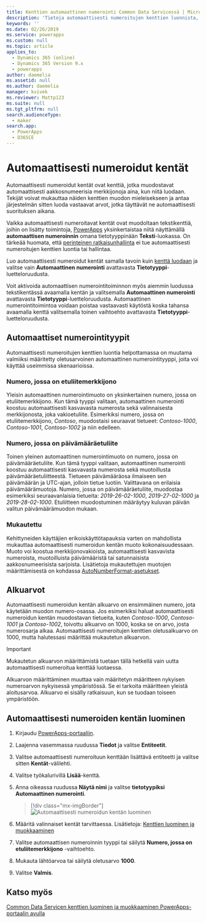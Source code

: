 ```yaml
---
title: Kenttien automaattinen numerointi Common Data Servicessä | MicrosoftDocs
description: 'Tietoja automaattisesti numeroitujen kenttien luonnista, hallinnasta ja käytöstä'
keywords: ''
ms.date: 02/26/2019
ms.service: powerapps
ms.custom: null
ms.topic: article
applies_to:
  - Dynamics 365 (online)
  - Dynamics 365 Version 9.x
  - powerapps
author: daemelia
ms.assetid: null
ms.author: daemelia
manager: kvivek
ms.reviewer: Mattp123
ms.suite: null
ms.tgt_pltfrm: null
search.audienceType:
  - maker
search.app:
  - PowerApps
  - D365CE
---
```

# <a name="autonumber-fields"></a>Automaattisesti numeroidut kentät

Automaattisesti numeroidut kentät ovat kenttiä, jotka muodostavat automaattisesti aakkosnumeerisia merkkijonoja aina, kun niitä luodaan. Tekijät voivat mukauttaa näiden kenttien muodon mieleisekseen ja antaa järjestelmän sitten luoda vastaavat arvot, jotka täyttävät ne automaattisesti suorituksen aikana.

Vaikka automaattisesti numeroitavat kentät ovat muodoltaan tekstikenttiä, joihin on lisätty toimintoja, [PowerApps](https://web.powerapps.com/?utm_source=padocs&utm_medium=linkinadoc&utm_campaign=referralsfromdoc) yksinkertaistaa niitä näyttämällä **automaattisen numeroinnin** omana tietotyyppinään **Teksti**-luokassa. On tärkeää huomata, että [perinteinen ratkaisunhallinta](use-solution-explorer.md#classic-solution-explorer) ei tue automaattisesti numeroitujen kenttien luontia tai hallintaa.

Luo automaattisesti numeroidut kentät samalla tavoin kuin [kenttä luodaan](create-edit-field-portal.md#create-a-field) ja valitse vain **Automaattinen numerointi** avattavasta **Tietotyyppi**-luetteloruudusta. 

Voit aktivoida automaattisen numerointitoiminnon myös aiemmin luodussa tekstikentässä avaamalla kentän ja valitsemalla **Automaattinen numerointi** avattavasta **Tietotyyppi**-luetteloruudusta. Automaattinen numerointitoimintoa voidaan poistaa vastaavasti käytöstä koska tahansa avaamalla kenttä valitsemalla toinen vaihtoehto avattavasta **Tietotyyppi**-luetteloruudusta.

## <a name="autonumber-types"></a>Automaattiset numerointityypit

Automaattisesti numeroitujen kenttien luontia helpottamassa on muutama valmiiksi määritetty oletusarvoinen automaattinen numerointityyppi, joita voi käyttää useimmissa skenaarioissa. 

### <a name="string-prefixed-number"></a>Numero, jossa on etuliitemerkkijono

Yleisin automaattinen numerointimuoto on yksinkertainen numero, jossa on etuliitemerkkijono. Kun tämä tyyppi valitaan, automaattinen numerointi koostuu automaattisesti kasvavasta numerosta sekä valinnaisesta merkkijonosta, joka vakioetuliite. Esimerkiksi numero, jossa on etuliitemerkkijono, *Contoso*, muodostaisi seuraavat tietueet: *Contoso-1000*, *Contoso-1001*, *Contoso-1002* ja niin edelleen.

### <a name="date-prefixed-number"></a>Numero, jossa on päivämääräetuliite

Toinen yleinen automaattinen numerointimuoto on numero, jossa on päivämääräetuliite. Kun tämä tyyppi valitaan, automaattinen numerointi koostuu automaattisesti kasvavasta numerosta sekä muotoillusta päivämääräetuliitteestä. Tietueen päivämääräosa ilmaiseen sen päivämäärän ja UTC-ajan, jolloin tietue luotiin. Valittavana on erilaisia päivämäärämuotoja.
Numero, jossa on päivämääräetuliite, muodostaa esimerkiksi seuraavanlaisia tietueita: *2019-26-02-1000*, *2019-27-02-1000* ja *2019-28-02-1000*. Etuliitteen muodostuminen määräytyy kuluvan päivän valitun päivämäärämuodon mukaan.

### <a name="custom"></a>Mukautettu

Kehittyneiden käyttäjien erikoiskäyttötapauksia varten on mahdollista mukauttaa automaattisesti numeroidun kentän muoto kokonaisuudessaan. Muoto voi koostua merkkijonovakioista, automaattisesti kasvavista numeroista, muotoilluista päivämääristä tai satunnaisista aakkosnumeerisista sarjoista.
Lisätietoja mukautettujen muotojen määrittämisestä on kohdassa [AutoNumberFormat-asetukset](https://docs.microsoft.com/en-us/dynamics365/customer-engagement/developer/create-auto-number-attributes#autonumberformat-options).

## <a name="seed-values"></a>Alkuarvot

Automaattisesti numeroidun kentän alkuarvo on ensimmäinen numero, jota käytetään muodon numero-osassa. Jos esimerkiksi haluat automaattisesti numeroidun kentän muodostavan tietueita, kuten *Contoso-1000*, *Contoso-1001* ja *Contoso-1002*, toivottu alkuarvo on 1000, koska se on arvo, josta numerosarja alkaa. Automaattisesti numeroitujen kenttien oletusalkuarvo on 1000, mutta halutessasi määrittää mukautetun alkuarvon. 


> [!IMPORTANT]
> Mukautetun alkuarvon määrittämistä tuetaan tällä hetkellä vain uutta automaattisesti numeroitua kenttää luotaessa. 
>
> Alkuarvon määrittäminen muuttaa vain määritetyn määritteen nykyisen numeroarvon nykyisessä ympäristössä. Se ei tarkoita määritteen yleistä aloitusarvoa. Alkuarvo ei sisälly ratkaisuun, kun se tuodaan toiseen ympäristöön. 

## <a name="create-an-autonumber-field"></a>Automaattisesti numeroiden kentän luominen
  
1.  Kirjaudu [PowerApps-portaaliin](https://web.powerapps.com/?utm_source=padocs&utm_medium=linkinadoc&utm_campaign=referralsfromdoc).
  
2.  Laajenna vasemmassa ruudussa **Tiedot** ja valitse **Entiteetit**.
  
3.  Valitse automaattisesti numeroituun kenttään lisättävä entiteetti ja valitse sitten **Kentät**-välilehti.
  
4.  Valitse työkalurivillä **Lisää**-kenttä.  
  
5.  Anna oikeassa ruudussa **Näytä nimi** ja valitse **tietotyypiksi** **Automaattinen numerointi**.

    > [!div class="mx-imgBorder"] 
    > ![](media/create-autonumber-field.png "Automaattisesti numeroidun kentän luominen")
  
6. Määritä valinnaiset kentät tarvittaessa. Lisätietoja: [Kenttien luominen ja muokkaaminen](create-edit-field-portal.md#create-a-field)

7. Valitse automaattisen numeroinnin tyyppi tai säilytä **Numero, jossa on etuliitemerkkijono** -vaihtoehto.

8. Mukauta lähtöarvoa tai säilytä oletusarvo **1000**.

9. Valitse **Valmis**.

## <a name="see-also"></a>Katso myös
 [Common Data Servicen kenttien luominen ja muokkaaminen PowerApps-portaalin avulla](create-edit-field-portal.md)
